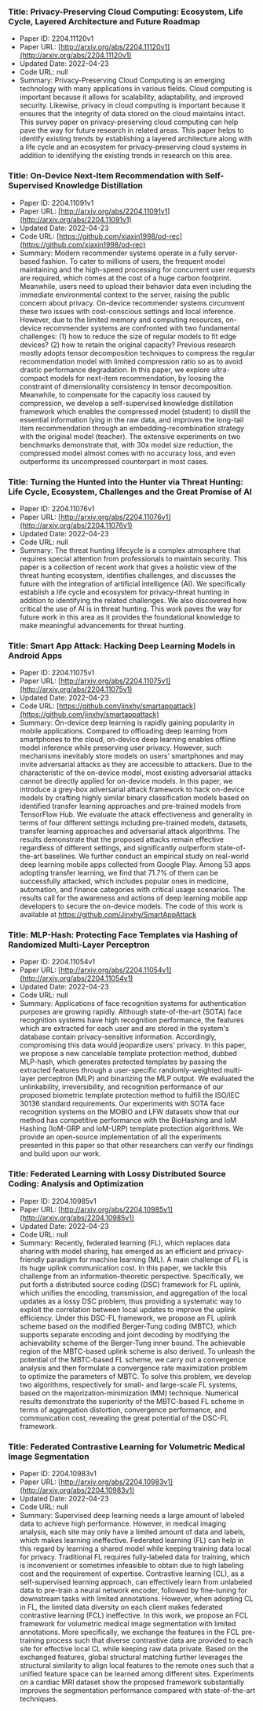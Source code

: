 ### Title: Privacy-Preserving Cloud Computing: Ecosystem, Life Cycle, Layered Architecture and Future Roadmap
* Paper ID: 2204.11120v1
* Paper URL: [http://arxiv.org/abs/2204.11120v1](http://arxiv.org/abs/2204.11120v1)
* Updated Date: 2022-04-23
* Code URL: null
* Summary: Privacy-Preserving Cloud Computing is an emerging technology with many
applications in various fields. Cloud computing is important because it allows
for scalability, adaptability, and improved security. Likewise, privacy in
cloud computing is important because it ensures that the integrity of data
stored on the cloud maintains intact. This survey paper on privacy-preserving
cloud computing can help pave the way for future research in related areas.
This paper helps to identify existing trends by establishing a layered
architecture along with a life cycle and an ecosystem for privacy-preserving
cloud systems in addition to identifying the existing trends in research on
this area.

### Title: On-Device Next-Item Recommendation with Self-Supervised Knowledge Distillation
* Paper ID: 2204.11091v1
* Paper URL: [http://arxiv.org/abs/2204.11091v1](http://arxiv.org/abs/2204.11091v1)
* Updated Date: 2022-04-23
* Code URL: [https://github.com/xiaxin1998/od-rec](https://github.com/xiaxin1998/od-rec)
* Summary: Modern recommender systems operate in a fully server-based fashion. To cater
to millions of users, the frequent model maintaining and the high-speed
processing for concurrent user requests are required, which comes at the cost
of a huge carbon footprint. Meanwhile, users need to upload their behavior data
even including the immediate environmental context to the server, raising the
public concern about privacy. On-device recommender systems circumvent these
two issues with cost-conscious settings and local inference. However, due to
the limited memory and computing resources, on-device recommender systems are
confronted with two fundamental challenges: (1) how to reduce the size of
regular models to fit edge devices? (2) how to retain the original capacity?
Previous research mostly adopts tensor decomposition techniques to compress the
regular recommendation model with limited compression ratio so as to avoid
drastic performance degradation. In this paper, we explore ultra-compact models
for next-item recommendation, by loosing the constraint of dimensionality
consistency in tensor decomposition. Meanwhile, to compensate for the capacity
loss caused by compression, we develop a self-supervised knowledge distillation
framework which enables the compressed model (student) to distill the essential
information lying in the raw data, and improves the long-tail item
recommendation through an embedding-recombination strategy with the original
model (teacher). The extensive experiments on two benchmarks demonstrate that,
with 30x model size reduction, the compressed model almost comes with no
accuracy loss, and even outperforms its uncompressed counterpart in most cases.

### Title: Turning the Hunted into the Hunter via Threat Hunting: Life Cycle, Ecosystem, Challenges and the Great Promise of AI
* Paper ID: 2204.11076v1
* Paper URL: [http://arxiv.org/abs/2204.11076v1](http://arxiv.org/abs/2204.11076v1)
* Updated Date: 2022-04-23
* Code URL: null
* Summary: The threat hunting lifecycle is a complex atmosphere that requires special
attention from professionals to maintain security. This paper is a collection
of recent work that gives a holistic view of the threat hunting ecosystem,
identifies challenges, and discusses the future with the integration of
artificial intelligence (AI). We specifically establish a life cycle and
ecosystem for privacy-threat hunting in addition to identifying the related
challenges. We also discovered how critical the use of AI is in threat hunting.
This work paves the way for future work in this area as it provides the
foundational knowledge to make meaningful advancements for threat hunting.

### Title: Smart App Attack: Hacking Deep Learning Models in Android Apps
* Paper ID: 2204.11075v1
* Paper URL: [http://arxiv.org/abs/2204.11075v1](http://arxiv.org/abs/2204.11075v1)
* Updated Date: 2022-04-23
* Code URL: [https://github.com/jinxhy/smartappattack](https://github.com/jinxhy/smartappattack)
* Summary: On-device deep learning is rapidly gaining popularity in mobile applications.
Compared to offloading deep learning from smartphones to the cloud, on-device
deep learning enables offline model inference while preserving user privacy.
However, such mechanisms inevitably store models on users' smartphones and may
invite adversarial attacks as they are accessible to attackers. Due to the
characteristic of the on-device model, most existing adversarial attacks cannot
be directly applied for on-device models. In this paper, we introduce a
grey-box adversarial attack framework to hack on-device models by crafting
highly similar binary classification models based on identified transfer
learning approaches and pre-trained models from TensorFlow Hub. We evaluate the
attack effectiveness and generality in terms of four different settings
including pre-trained models, datasets, transfer learning approaches and
adversarial attack algorithms. The results demonstrate that the proposed
attacks remain effective regardless of different settings, and significantly
outperform state-of-the-art baselines. We further conduct an empirical study on
real-world deep learning mobile apps collected from Google Play. Among 53 apps
adopting transfer learning, we find that 71.7\% of them can be successfully
attacked, which includes popular ones in medicine, automation, and finance
categories with critical usage scenarios. The results call for the awareness
and actions of deep learning mobile app developers to secure the on-device
models. The code of this work is available at
https://github.com/Jinxhy/SmartAppAttack

### Title: MLP-Hash: Protecting Face Templates via Hashing of Randomized Multi-Layer Perceptron
* Paper ID: 2204.11054v1
* Paper URL: [http://arxiv.org/abs/2204.11054v1](http://arxiv.org/abs/2204.11054v1)
* Updated Date: 2022-04-23
* Code URL: null
* Summary: Applications of face recognition systems for authentication purposes are
growing rapidly. Although state-of-the-art (SOTA) face recognition systems have
high recognition performance, the features which are extracted for each user
and are stored in the system's database contain privacy-sensitive information.
Accordingly, compromising this data would jeopardize users' privacy. In this
paper, we propose a new cancelable template protection method, dubbed MLP-hash,
which generates protected templates by passing the extracted features through a
user-specific randomly-weighted multi-layer perceptron (MLP) and binarizing the
MLP output. We evaluated the unlinkability, irreversibility, and recognition
performance of our proposed biometric template protection method to fulfill the
ISO/IEC 30136 standard requirements. Our experiments with SOTA face recognition
systems on the MOBIO and LFW datasets show that our method has competitive
performance with the BioHashing and IoM Hashing (IoM-GRP and IoM-URP) template
protection algorithms. We provide an open-source implementation of all the
experiments presented in this paper so that other researchers can verify our
findings and build upon our work.

### Title: Federated Learning with Lossy Distributed Source Coding: Analysis and Optimization
* Paper ID: 2204.10985v1
* Paper URL: [http://arxiv.org/abs/2204.10985v1](http://arxiv.org/abs/2204.10985v1)
* Updated Date: 2022-04-23
* Code URL: null
* Summary: Recently, federated learning (FL), which replaces data sharing with model
sharing, has emerged as an efficient and privacy-friendly paradigm for machine
learning (ML). A main challenge of FL is its huge uplink communication cost. In
this paper, we tackle this challenge from an information-theoretic perspective.
Specifically, we put forth a distributed source coding (DSC) framework for FL
uplink, which unifies the encoding, transmission, and aggregation of the local
updates as a lossy DSC problem, thus providing a systematic way to exploit the
correlation between local updates to improve the uplink efficiency. Under this
DSC-FL framework, we propose an FL uplink scheme based on the modified
Berger-Tung coding (MBTC), which supports separate encoding and joint decoding
by modifying the achievability scheme of the Berger-Tung inner bound. The
achievable region of the MBTC-based uplink scheme is also derived. To unleash
the potential of the MBTC-based FL scheme, we carry out a convergence analysis
and then formulate a convergence rate maximization problem to optimize the
parameters of MBTC. To solve this problem, we develop two algorithms,
respectively for small- and large-scale FL systems, based on the
majorization-minimization (MM) technique. Numerical results demonstrate the
superiority of the MBTC-based FL scheme in terms of aggregation distortion,
convergence performance, and communication cost, revealing the great potential
of the DSC-FL framework.

### Title: Federated Contrastive Learning for Volumetric Medical Image Segmentation
* Paper ID: 2204.10983v1
* Paper URL: [http://arxiv.org/abs/2204.10983v1](http://arxiv.org/abs/2204.10983v1)
* Updated Date: 2022-04-23
* Code URL: null
* Summary: Supervised deep learning needs a large amount of labeled data to achieve high
performance. However, in medical imaging analysis, each site may only have a
limited amount of data and labels, which makes learning ineffective. Federated
learning (FL) can help in this regard by learning a shared model while keeping
training data local for privacy. Traditional FL requires fully-labeled data for
training, which is inconvenient or sometimes infeasible to obtain due to high
labeling cost and the requirement of expertise. Contrastive learning (CL), as a
self-supervised learning approach, can effectively learn from unlabeled data to
pre-train a neural network encoder, followed by fine-tuning for downstream
tasks with limited annotations. However, when adopting CL in FL, the limited
data diversity on each client makes federated contrastive learning (FCL)
ineffective. In this work, we propose an FCL framework for volumetric medical
image segmentation with limited annotations. More specifically, we exchange the
features in the FCL pre-training process such that diverse contrastive data are
provided to each site for effective local CL while keeping raw data private.
Based on the exchanged features, global structural matching further leverages
the structural similarity to align local features to the remote ones such that
a unified feature space can be learned among different sites. Experiments on a
cardiac MRI dataset show the proposed framework substantially improves the
segmentation performance compared with state-of-the-art techniques.

